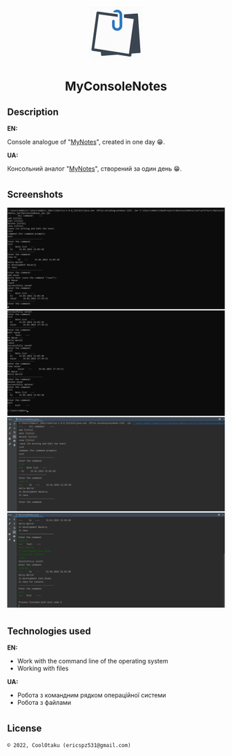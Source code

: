 <p align="center"><img width="128" height="128" src="icon.png" /></p>
<h1 align="center">MyConsoleNotes</h1>

## Description
<b>EN:</b>

Console analogue of "[MyNotes](https://github.com/CoolOtaku/MyNotes)", created in one day 😁.

<b>UA:</b>

Консольний аналог "[MyNotes](https://github.com/CoolOtaku/MyNotes)", створений за один день 😁.

#
## Screenshots
<p>
  <img src="screens/s1.png" height="20%"/>
  <img src="screens/s2.png" height="20%"/>
  <img src="screens/s3.png" height="20%"/>
  <img src="screens/s4.png" height="20%"/>
</p>

#
## Technologies used
<b>EN:</b>
- Work with the command line of the operating system
- Working with files

<b>UA:</b>
- Робота з командним рядком операційної системи
- Робота з файлами

#
## License
```
© 2022, CoolOtaku (ericspz531@gmail.com)
```
